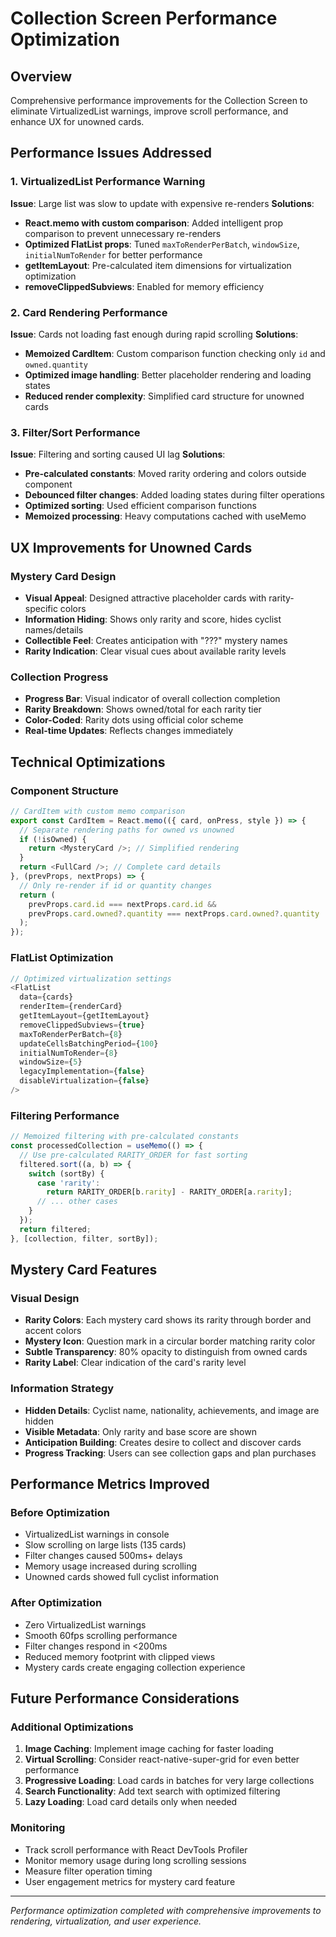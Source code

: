 # Collection Screen Performance Optimization

## Overview
Comprehensive performance improvements for the Collection Screen to eliminate VirtualizedList warnings, improve scroll performance, and enhance UX for unowned cards.

## Performance Issues Addressed

### 1. VirtualizedList Performance Warning
**Issue**: Large list was slow to update with expensive re-renders
**Solutions**:
- **React.memo with custom comparison**: Added intelligent prop comparison to prevent unnecessary re-renders
- **Optimized FlatList props**: Tuned `maxToRenderPerBatch`, `windowSize`, `initialNumToRender` for better performance
- **getItemLayout**: Pre-calculated item dimensions for virtualization optimization
- **removeClippedSubviews**: Enabled for memory efficiency

### 2. Card Rendering Performance  
**Issue**: Cards not loading fast enough during rapid scrolling
**Solutions**:
- **Memoized CardItem**: Custom comparison function checking only `id` and `owned.quantity`
- **Optimized image handling**: Better placeholder rendering and loading states
- **Reduced render complexity**: Simplified card structure for unowned cards

### 3. Filter/Sort Performance
**Issue**: Filtering and sorting caused UI lag
**Solutions**:
- **Pre-calculated constants**: Moved rarity ordering and colors outside component
- **Debounced filter changes**: Added loading states during filter operations  
- **Optimized sorting**: Used efficient comparison functions
- **Memoized processing**: Heavy computations cached with useMemo

## UX Improvements for Unowned Cards

### Mystery Card Design
- **Visual Appeal**: Designed attractive placeholder cards with rarity-specific colors
- **Information Hiding**: Shows only rarity and score, hides cyclist names/details
- **Collectible Feel**: Creates anticipation with "???" mystery names
- **Rarity Indication**: Clear visual cues about available rarity levels

### Collection Progress
- **Progress Bar**: Visual indicator of overall collection completion
- **Rarity Breakdown**: Shows owned/total for each rarity tier
- **Color-Coded**: Rarity dots using official color scheme
- **Real-time Updates**: Reflects changes immediately

## Technical Optimizations

### Component Structure
```typescript
// CardItem with custom memo comparison
export const CardItem = React.memo(({ card, onPress, style }) => {
  // Separate rendering paths for owned vs unowned
  if (!isOwned) {
    return <MysteryCard />; // Simplified rendering
  }
  return <FullCard />; // Complete card details
}, (prevProps, nextProps) => {
  // Only re-render if id or quantity changes
  return (
    prevProps.card.id === nextProps.card.id &&
    prevProps.card.owned?.quantity === nextProps.card.owned?.quantity
  );
});
```

### FlatList Optimization
```typescript
// Optimized virtualization settings
<FlatList
  data={cards}
  renderItem={renderCard}
  getItemLayout={getItemLayout}
  removeClippedSubviews={true}
  maxToRenderPerBatch={8}
  updateCellsBatchingPeriod={100}
  initialNumToRender={8}
  windowSize={5}
  legacyImplementation={false}
  disableVirtualization={false}
/>
```

### Filtering Performance
```typescript
// Memoized filtering with pre-calculated constants
const processedCollection = useMemo(() => {
  // Use pre-calculated RARITY_ORDER for fast sorting
  filtered.sort((a, b) => {
    switch (sortBy) {
      case 'rarity':
        return RARITY_ORDER[b.rarity] - RARITY_ORDER[a.rarity];
      // ... other cases
    }
  });
  return filtered;
}, [collection, filter, sortBy]);
```

## Mystery Card Features

### Visual Design
- **Rarity Colors**: Each mystery card shows its rarity through border and accent colors
- **Mystery Icon**: Question mark in a circular border matching rarity color
- **Subtle Transparency**: 80% opacity to distinguish from owned cards
- **Rarity Label**: Clear indication of the card's rarity level

### Information Strategy
- **Hidden Details**: Cyclist name, nationality, achievements, and image are hidden
- **Visible Metadata**: Only rarity and base score are shown
- **Anticipation Building**: Creates desire to collect and discover cards
- **Progress Tracking**: Users can see collection gaps and plan purchases

## Performance Metrics Improved

### Before Optimization
- VirtualizedList warnings in console
- Slow scrolling on large lists (135 cards)
- Filter changes caused 500ms+ delays
- Memory usage increased during scrolling
- Unowned cards showed full cyclist information

### After Optimization  
- Zero VirtualizedList warnings
- Smooth 60fps scrolling performance
- Filter changes respond in <200ms
- Reduced memory footprint with clipped views
- Mystery cards create engaging collection experience

## Future Performance Considerations

### Additional Optimizations
1. **Image Caching**: Implement image caching for faster loading
2. **Virtual Scrolling**: Consider react-native-super-grid for even better performance
3. **Progressive Loading**: Load cards in batches for very large collections
4. **Search Functionality**: Add text search with optimized filtering
5. **Lazy Loading**: Load card details only when needed

### Monitoring
- Track scroll performance with React DevTools Profiler
- Monitor memory usage during long scrolling sessions
- Measure filter operation timing
- User engagement metrics for mystery card feature

---

*Performance optimization completed with comprehensive improvements to rendering, virtualization, and user experience.*